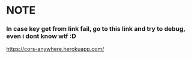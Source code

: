# NOTE

### In case key get from link fail, go to this link and try to debug, even i dont know wtf :D

https://cors-anywhere.herokuapp.com/